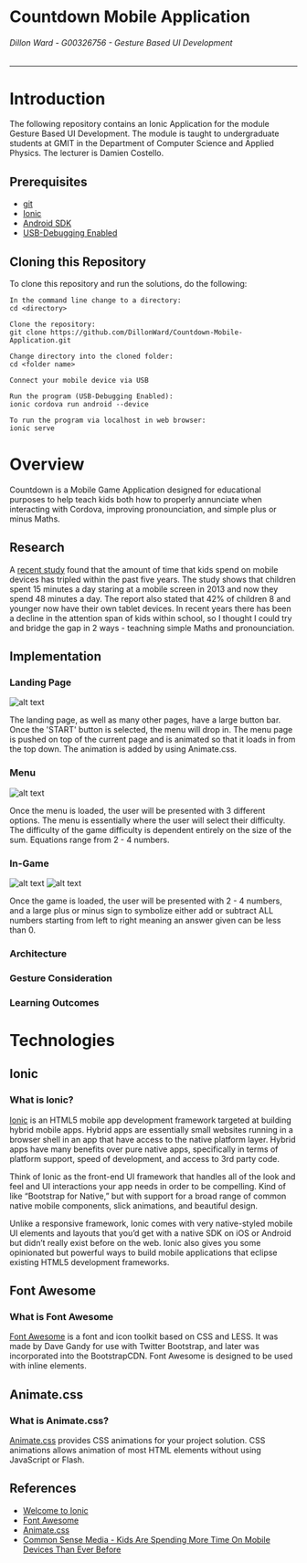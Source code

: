 # Countdown Mobile Application
###### *Dillon Ward - G00326756 - Gesture Based UI Development*
---
# Introduction
The following repository contains an Ionic Application for the module Gesture Based UI Development. The module is taught to undergraduate students at GMIT in the Department of Computer Science and Applied Physics. The lecturer is Damien Costello.

## Prerequisites
* [git](https://git-scm.com/)
* [Ionic](https://ionicframework.com/)
* [Android SDK](https://developer.android.com/studio/index.html)
* [USB-Debugging Enabled](https://www.embarcadero.com/starthere/xe5/mobdevsetup/android/en/enabling_usb_debugging_on_an_android_device.html)

## Cloning this Repository
To clone this repository and run the solutions, do the following:
```
In the command line change to a directory:
cd <directory>

Clone the repository:
git clone https://github.com/DillonWard/Countdown-Mobile-Application.git

Change directory into the cloned folder:
cd <folder name>

Connect your mobile device via USB

Run the program (USB-Debugging Enabled):
ionic cordova run android --device

To run the program via localhost in web browser:
ionic serve
```

# Overview
Countdown is a Mobile Game Application designed for educational purposes to help teach kids both how to properly annunciate when interacting with Cordova, improving pronounciation, and simple plus or minus Maths.
## Research
A [recent study](https://www.commonsensemedia.org/research/the-common-sense-census-media-use-by-kids-age-zero-to-eight-2017) found that the amount of time that kids spend on mobile devices has tripled within the past five years. The study shows that children spent 15 minutes a day staring at a mobile screen in 2013 and now they spend 48 minutes a day. The report also stated that 42% of children 8 and younger now have their own tablet devices. In recent years there has been a decline in the attention span of kids within school, so I thought I could try and bridge the gap in 2 ways - teachning simple Maths and pronounciation.

## Implementation
### Landing Page
![alt text](https://github.com/DillonWard/Countdown-Mobile-Application/blob/master/src/assets/imgs/landing-page.png?raw=true)

The landing page, as well as many other pages, have a large button bar. Once the 'START' button is selected, the menu will drop in. The menu page is pushed on top of the current page and is animated so that it loads in from the top down. The animation is added by using Animate.css.

### Menu
![alt text](https://github.com/DillonWard/Countdown-Mobile-Application/blob/master/src/assets/imgs/menu.png?raw=true)

Once the menu is loaded, the user will be presented with 3 different options. The menu is essentially where the user will select their difficulty. The difficulty of the game difficulty is dependent entirely on the size of the sum. Equations range from 2 - 4 numbers.

### In-Game
![alt text](https://github.com/DillonWard/Countdown-Mobile-Application/blob/master/src/assets/imgs/easy-play.png?raw=true) 
![alt text](https://github.com/DillonWard/Countdown-Mobile-Application/blob/master/src/assets/imgs/hard-play.png?raw=true)


Once the game is loaded, the user will be presented with 2 - 4 numbers, and a large plus or minus sign to symbolize either add or subtract ALL numbers starting from left to right meaning an answer given can be less than 0.


### Architecture


### Gesture Consideration


### Learning Outcomes



# Technologies
## Ionic
### What is Ionic?
[Ionic](https://en.wikipedia.org/wiki/Ionic_(mobile_app_framework)) is an HTML5 mobile app development framework targeted at building hybrid mobile apps. Hybrid apps are essentially small websites running in a browser shell in an app that have access to the native platform layer. Hybrid apps have many benefits over pure native apps, specifically in terms of platform support, speed of development, and access to 3rd party code.

Think of Ionic as the front-end UI framework that handles all of the look and feel and UI interactions your app needs in order to be compelling. Kind of like “Bootstrap for Native,” but with support for a broad range of common native mobile components, slick animations, and beautiful design.

Unlike a responsive framework, Ionic comes with very native-styled mobile UI elements and layouts that you’d get with a native SDK on iOS or Android but didn’t really exist before on the web. Ionic also gives you some opinionated but powerful ways to build mobile applications that eclipse existing HTML5 development frameworks.


## Font Awesome
### What is Font Awesome
[Font Awesome](https://fontawesome.com/) is a font and icon toolkit based on CSS and LESS. It was made by Dave Gandy for use with Twitter Bootstrap, and later was incorporated into the BootstrapCDN. Font Awesome is designed to be used with inline elements.

## Animate.css
### What is Animate.css?
[Animate.css](https://github.com/daneden/animate.css) provides CSS animations for your project solution. CSS animations allows animation of most HTML elements without using JavaScript or Flash.


## References
* [Welcome to Ionic](https://ionicframework.com/docs/v1/guide/preface.html)
* [Font Awesome](https://fontawesome.com/)
* [Animate.css](https://github.com/daneden/animate.css)
* [Common Sense Media - Kids Are Spending More Time On Mobile Devices Than Ever Before](https://www.commonsensemedia.org/research/the-common-sense-census-media-use-by-kids-age-zero-to-eight-2017)